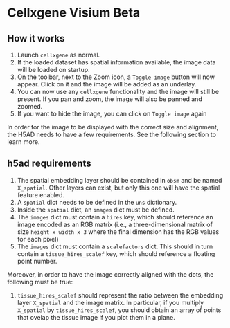# Cellxgene Visium Beta

## How it works
1. Launch `cellxgene` as normal. 
1. If the loaded dataset has spatial information available, the image data will be loaded on startup.
1. On the toolbar, next to the Zoom icon, a `Toggle image` button will now appear. Click on it and the image will be added as an underlay.
1. You can now use any `cellxgene` functionality and the image will still be present. If you pan and zoom, the image will also be panned and zoomed.
1. If you want to hide the image, you can click on `Toggle image` again

In order for the image to be displayed with the correct size and alignment, the H5AD needs to have a few requirements. See the following section to learn more.

## h5ad requirements
1. The spatial embedding layer should be contained in `obsm` and be named `X_spatial`. Other layers can exist, but only this one will have the spatial feature enabled.
2. A `spatial` dict needs to be defined in the `uns` dictionary.
3. Inside the `spatial` dict, an `images` dict must be defined. 
4. The `images` dict must contain a `hires` key, which should reference an image encoded as an RGB matrix (i.e., a three-dimensional matrix of size `height x width x 3` where the final dimension has the RGB values for each pixel)
5. The `images` dict must contain a `scalefactors` dict. This should in turn contain a `tissue_hires_scalef` key, which should reference a floating point number.

Moreover, in order to have the image correctly aligned with the dots, the following must be true:
1. `tissue_hires_scalef` should represent the ratio between the embedding layer `X_spatial` and the image matrix. In particular, if you multiply `X_spatial` by `tissue_hires_scalef`, you should obtain an array of points that ovelap the tissue image if you plot them in a plane.